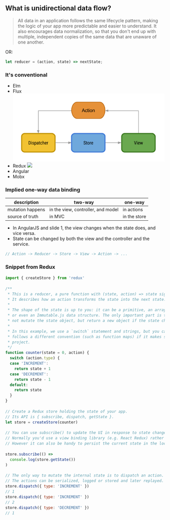 ## What is unidirectional data flow?

> All data in an application follows the same lifecycle pattern, making the logic of your app more predictable and easier to understand. It also encourages data normalization, so that you don't end up with multiple, independent copies of the same data that are unaware of one another.

OR:

```javascript
let reducer = (action, state) => nextState;
```

### It's conventional

- Elm
- Flux
  ![](flux_graph.png)
- Redux
  ![](redux_diagram.png)
- Angular
- Mobx

### Implied one-way data binding
| description      | two-way                            | one-way      |
| ---------------- | ---------------------------------- | ------------ |
| mutation happens | in the view, controller, and model | in actions   |
| source of truth  | in MVC                             | in the store |




- In AngularJS and slide 1, the view changes when the state does, and vice versa. 
- State can be changed by both the view and the controller and the service.


```javascript
// Action -> Reducer -> Store -> View -> Action -> ...
```

### Snippet from Redux
```javascript
import { createStore } from 'redux'
​
/**
 * This is a reducer, a pure function with (state, action) => state signature.
 * It describes how an action transforms the state into the next state.
 *
 * The shape of the state is up to you: it can be a primitive, an array, an object,
 * or even an Immutable.js data structure. The only important part is that you should
 * not mutate the state object, but return a new object if the state changes.
 *
 * In this example, we use a `switch` statement and strings, but you can use a helper that
 * follows a different convention (such as function maps) if it makes sense for your
 * project.
 */
function counter(state = 0, action) {
  switch (action.type) {
  case 'INCREMENT':
    return state + 1
  case 'DECREMENT':
    return state - 1
  default:
    return state
  }
}
​
// Create a Redux store holding the state of your app.
// Its API is { subscribe, dispatch, getState }.
let store = createStore(counter)
​
// You can use subscribe() to update the UI in response to state changes.
// Normally you'd use a view binding library (e.g. React Redux) rather than subscribe() directly.
// However it can also be handy to persist the current state in the localStorage.
​
store.subscribe(() =>
  console.log(store.getState())
)
​
// The only way to mutate the internal state is to dispatch an action.
// The actions can be serialized, logged or stored and later replayed.
store.dispatch({ type: 'INCREMENT' })
// 1
store.dispatch({ type: 'INCREMENT' })
// 2
store.dispatch({ type: 'DECREMENT' })
// 1
```